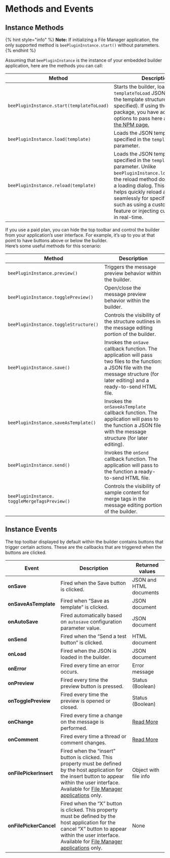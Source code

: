 # Methods and Events

## Instance Methods <a href="#instance-methods" id="instance-methods"></a>

{% hint style="info" %}
**Note:** If initializing a File Manager application, the only supported method is `beePluginInstance.start()` without parameters.
{% endhint %}

Assuming that `beePluginInstance` is the instance of your embedded builder application, here are the methods you can call:

| Method                                    | Description                                                                                                                                                                                                                                                                                                                             |
| ----------------------------------------- | --------------------------------------------------------------------------------------------------------------------------------------------------------------------------------------------------------------------------------------------------------------------------------------------------------------------------------------- |
| `beePluginInstance.start(templateToLoad)` | Starts the builder, loading the `templateToLoad` JSON string with the template structure (if specified). If using the NPM package, you have additional options to pass here as defined on [the NPM page.](https://www.npmjs.com/package/@mailupinc/bee-plugin)                                                                          |
| `beePluginInstance.load(template)`        | Loads the JSON template string specified in the `template` parameter.                                                                                                                                                                                                                                                                   |
| `beePluginInstance.reload(template)`      | Loads the JSON template string specified in the `template` parameter. Unlike `beePluginInstance.load(template)`, the reload method does not trigger a loading dialog. This method helps quickly reload a template seamlessly for specific use cases, such as using a custom undo/redo feature or injecting custom content in real-time. |

If you use a paid plan, you can hide the top toolbar and control the builder from your application’s user interface. For example, it’s up to you at that point to have buttons above or below the builder.\
Here’s some useful methods for this scenario:

| Method                                        | Description                                                                                                                                                                            |
| --------------------------------------------- | -------------------------------------------------------------------------------------------------------------------------------------------------------------------------------------- |
| `beePluginInstance.preview()`                 | Triggers the message preview behavior within the builder.                                                                                                                              |
| `beePluginInstance.togglePreview()`           | Open/close the message preview behavior within the builder.                                                                                                                            |
| `beePluginInstance.toggleStructure()`         | Controls the visibility of the structure outlines in the message editing portion of the builder.                                                                                       |
| `beePluginInstance.save()`                    | Invokes the `onSave` callback function. The application will pass two files to the function: a JSON file with the message structure (for later editing) and a ready-to-send HTML file. |
| `beePluginInstance.saveAsTemplate()`          | Invokes the `onSaveAsTemplate` callback function. The application will pass to the function a JSON file with the message structure (for later editing).                                |
| `beePluginInstance.send()`                    | Invokes the `onSend` callback function. The application will pass to the function a ready-to-send HTML file.                                                                           |
| `beePluginInstance. toggleMergeTagsPreview()` | Controls the visibility of sample content for merge tags in the message editing portion of the builder.                                                                                |

## Instance Events <a href="#instance-events" id="instance-events"></a>

The top toolbar displayed by default within the builder contains buttons that trigger certain actions. These are the callbacks that are triggered when the buttons are clicked.

| Event                  | Description                                                                                                                                                                                                                                                                          | Returned values                                   |
| ---------------------- | ------------------------------------------------------------------------------------------------------------------------------------------------------------------------------------------------------------------------------------------------------------------------------------ | ------------------------------------------------- |
| **onSave**             | Fired when the Save button is clicked.                                                                                                                                                                                                                                               | JSON and HTML documents                           |
| **onSaveAsTemplate**   | Fired when “Save as template” is clicked.                                                                                                                                                                                                                                            | JSON document                                     |
| **onAutoSave**         | Fired automatically based on `autosave` configuration parameter value.                                                                                                                                                                                                               | JSON document                                     |
| **onSend**             | Fired when the “Send a test button” is clicked.                                                                                                                                                                                                                                      | HTML document                                     |
| **onLoad**             | Fired when the JSON is loaded in the builder.                                                                                                                                                                                                                                        | JSON document                                     |
| **onError**            | Fired every time an error occurs.                                                                                                                                                                                                                                                    | Error message                                     |
| **onPreview**          | Fired every time the preview button is pressed.                                                                                                                                                                                                                                      | Status (Boolean)                                  |
| **onTogglePreview**    | Fired every time the preview is opened or closed.                                                                                                                                                                                                                                    | Status (Boolean)                                  |
| **onChange**           | Fired every time a change on the message is performed.                                                                                                                                                                                                                               | [Read More](../../tracking-message-changes.md)    |
| **onComment**          | Fired every time a thread or comment changes.                                                                                                                                                                                                                                        | [Read More](../../advanced-options/commenting.md) |
| **onFilePickerInsert** | Fired when the “insert” button is clicked. This property must be defined by the host application for the insert button to appear within the user interface. Available for [File Manager applications](../../file-manager-application-overview/#configure-insert-and-x-buttons) only. | Object with file info                             |
| **onFilePickerCancel** | Fired when the “X” button is clicked. This property must be defined by the host application for the cancel “X” button to appear within the user interface. Available for [File Manager applications](../../file-manager-application-overview/#configure-insert-and-x-buttons) only.  | None                                              |
